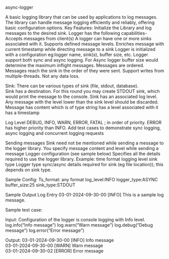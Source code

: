 async-logger

A basic logging library that can be used by applications to log messages. The library can handle message logging efficiently and reliably, offering basic configuration options.
Key Features:
Initialize the Library and log messages to the desired sink.
Logger has the following capabilities-
Accepts messages from client(s)
A logger can have one or more sinks associated with it. 
Supports defined message levels.
Enriches message with current timestamp while directing message to a sink
Logger is initialized with a configuration eg:logger name, sink(s), buffer size, etc.
Logger support both sync and async logging. 
For Async logger buffer size would determine the maximum inflight messages.
Messages are ordered. Messages reach the sink in the order of they were sent.
Support writes from multiple-threads.
Not any data loss.

Sink:
There can be various types of sink (file, stdout, database).  
Sink has a destination.
For this round you may create STDOUT sink, which would print the message to the console. 
Sink has an associated log level. Any message with the level lower than the sink level should be discarded. 
Message
has content which is of type string
has a level associated with it
has a timestamp

Log Level
DEBUG, INFO, WARN, ERROR, FATAL ; in order of priority. ERROR has higher priority than INFO.
Add test cases to demonstrate sync logging, async logging and concurrent logging requests

Sending messages
Sink need not be mentioned while sending a message to the logger library. 
You specify message content and level while sending a message
Logger configuration (see sample below)
Specifies all the details required to use the logger library.
Example:
time format
logging level
sink type
Logger type sync/async
details required for sink (eg file location)); this depends on sink type.

Sample Config:
Ts_format: any format
log_level:INFO
logger_type:ASYNC
buffer_size:25
sink_type:STDOUT
 
Sample Output Log Entry
03-01-2024-09-30-00 [INFO] This is a sample log message. 

Sample test case:

Input:
Configuration of the logger is console logging with Info level.
log.info(“Info message”)
log.warn(“Warn message”)
log.debug(“Debug message”)
log.error(“Error message”)

Output:
03-01-2024-09-30-00 [INFO] Info message   
03-01-2024-09-30-00 [WARN] Warn message   
03-01-2024-09-30-02 [ERROR] Error message

